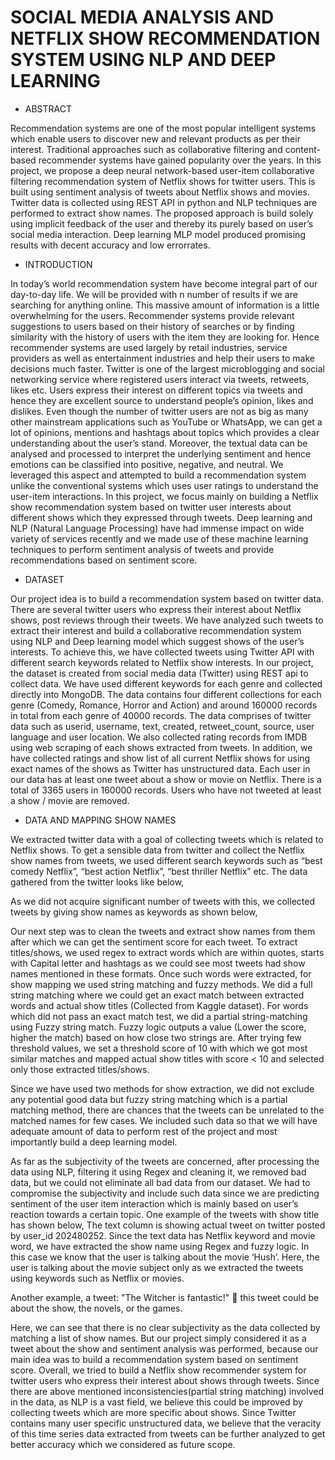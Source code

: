 # SOCIAL MEDIA ANALYSIS AND NETFLIX SHOW RECOMMENDATION SYSTEM USING NLP AND DEEP LEARNING
* ABSTRACT

Recommendation systems are one of the most popular intelligent systems which enable users to discover new and relevant products as per their interest. Traditional approaches such as collaborative filtering and content- based recommender systems have gained popularity over the years. In this project, we propose a deep neural network-based user-item collaborative filtering recommendation system of Netflix shows for twitter users. This is built using sentiment analysis of tweets about Netflix shows and movies. Twitter data is collected using REST API in python and NLP techniques are performed to extract show names. The proposed approach is build solely using implicit feedback of the user and thereby its purely based on user’s social media interaction. Deep learning MLP model produced promising results with decent accuracy and low errorrates.

* INTRODUCTION

In today’s world recommendation system have become integral part of our day-to-day life. We will be provided with n number of results if we are searching for anything online. This massive amount of information is a little overwhelming for the users. Recommender systems provide relevant suggestions to users based on their history of searches or by finding similarity with the history of users with the item they are looking for. Hence recommender systems are used largely by retail industries, service providers as well as entertainment industries and help their users to make decisions much faster.
Twitter is one of the largest microblogging and social networking service where registered users interact via tweets, retweets, likes etc. Users express their interest on different topics via tweets and hence they are excellent source to understand people’s opinion, likes and dislikes. Even though the number of twitter users are not as big as many other mainstream applications such as YouTube or WhatsApp, we can get a lot of opinions, mentions and hashtags about topics which provides a clear understanding about the user’s stand. Moreover, the textual data can be analysed and processed to interpret the underlying sentiment and hence emotions can be classified into positive, negative, and neutral. We leveraged this aspect and attempted to build a recommendation system unlike the conventional systems which uses user ratings to understand the user-item interactions.
In this project, we focus mainly on building a Netflix show recommendation system based on twitter user interests about different shows which they expressed through tweets. Deep learning and NLP (Natural Language Processing) have had immense impact on wide variety of services recently and we made use of these machine learning techniques to perform sentiment analysis of tweets and provide recommendations based on sentiment score.

* DATASET

Our project idea is to build a recommendation system based on twitter data. There are several twitter users who express their interest about Netflix shows, post reviews through their tweets. We have analyzed such tweets to extract their interest and build a collaborative recommendation system using NLP and Deep learning model which suggest shows of the user’s interests. To achieve this, we have collected tweets using Twitter API with different search keywords related to Netflix show interests. In our project, the dataset is created from social media data (Twitter) using REST api to collect data. We have used different keywords for each genre and collected directly into MongoDB. The data contains four different collections for each genre (Comedy, Romance, Horror and Action) and around 160000 records in total from each genre of 40000 records. The data comprises of twitter data such as userid, username, text, created, retweet_count, source, user language and user location. We also collected rating records from IMDB using web scraping of each shows extracted from tweets. In addition, we have collected ratings and show list of all current Netflix shows for using exact names of the shows as Twitter has unstructured data. Each user in our data has at least one tweet about a show or movie on Netflix. There is a total of 3365 users in 160000 records. Users who have not tweeted at least a show / movie are removed.

* DATA AND MAPPING SHOW NAMES

We extracted twitter data with a goal of collecting tweets which is related to Netflix shows. To get a sensible data from twitter and collect the Netflix show names from tweets, we used different search keywords such as “best comedy Netflix”, “best action Netflix”, “best thriller Netflix” etc.
The data gathered from the twitter looks like below,


As we did not acquire significant number of tweets with this, we collected tweets by giving show names as keywords as shown below,

Our next step was to clean the tweets and extract show names from them after which we can get the sentiment score for each tweet. To extract titles/shows, we used regex to extract words which are within quotes, starts with Capital letter and hashtags as we could see most tweets had show names mentioned in these formats. Once such words were extracted, for show mapping we used string matching and fuzzy methods. We did a full string matching where we could get an exact match between extracted words and actual show titles (Collected from Kaggle dataset). For words which did not pass an exact match test, we did a partial string-matching using Fuzzy string match. Fuzzy logic outputs a value (Lower the score, higher the match) based on how close two strings are. After trying few threshold values, we set a threshold score of 10 with which we got most similar matches and mapped actual show titles with score < 10 and selected only those extracted titles/shows.

Since we have used two methods for show extraction, we did not exclude any potential good data but fuzzy string matching which is a partial matching method, there are chances that the tweets can be unrelated to the matched names for few cases. We included such data so that we will have adequate amount of data to perform rest of the project and most importantly build a deep learning model.

As far as the subjectivity of the tweets are concerned, after processing the data using NLP, filtering it using Regex and cleaning it, we removed bad data, but we could not eliminate all bad data from our dataset. We had to compromise the subjectivity and include such data since we are predicting sentiment of the user item interaction which is mainly based on user’s reaction towards a certain topic.
One example of the tweets with show title has shown below,
The text column is showing actual tweet on twitter posted by user_id 202480252. Since the text data has Netflix keyword and movie word, we have extracted the show name using Regex and fuzzy logic. In this case we know that the user is talking about the movie ‘Hush’. Here, the user is talking about the movie subject only as we extracted the tweets using keywords such as Netflix or movies.

Another example, a tweet:
"The Witcher is fantastic!"  this tweet could be about the show, the novels, or the games.

Here, we can see that there is no clear subjectivity as the data collected by matching a list of show names. But our project simply considered it as a tweet about the show and sentiment analysis was performed, because our main idea was to build a recommendation system based on sentiment score.
Overall, we tried to build a Netflix show recommender system for twitter users who express their interest about shows through tweets. Since there are above mentioned inconsistencies(partial string matching) involved in the data, as NLP is a vast field, we believe this could be improved by collecting tweets which are more specific about shows. Since Twitter contains many user specific unstructured data, we believe that the veracity of this time series data extracted from tweets can be further analyzed to get better accuracy which we considered as future scope.


